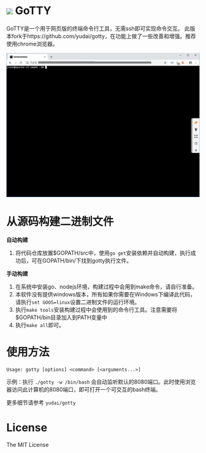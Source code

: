 # ![](https://raw.githubusercontent.com/yudai/gotty/master/resources/favicon.png) GoTTY

GoTTY是一个用于网页版的终端命令行工具，无需ssh即可实现命令交互。
此版本fork于https://github.com/yudai/gotty，在功能上做了一些改善和增强。推荐使用chrome浏览器。

![Screenshot](https://raw.githubusercontent.com/lzp9421/gotty/master/screenshot.png)

# 从源码构建二进制文件

**自动构建**
1. 将代码仓库放置$GOPATH/src中，使用`go get`安装依赖并自动构建，执行成功后，可在GOPATH/bin/下找到gotty执行文件。

**手动构建**
1. 在系统中安装go、nodejs环境，构建过程中会用到make命令，请自行准备。
2. 本软件没有提供windows版本，所有如果你需要在Windows下编译此代码，请执行`set GOOS=linux`设置二进制文件的运行环境。
2. 执行`make tools`安装构建过程中会使用到的命令行工具。注意需要将$GOPATH/bin目录加入到PATH变量中
3. 执行`make all`即可。

# 使用方法

```
Usage: gotty [options] <command> [<arguments...>]
```

示例：执行 `./gotty -w /bin/bash` 会自动监听默认的8080端口。此时使用浏览器访问此计算机的8080端口，即可打开一个可交互的bash终端。

更多细节请参考 `yudai/gotty`

# License

The MIT License
